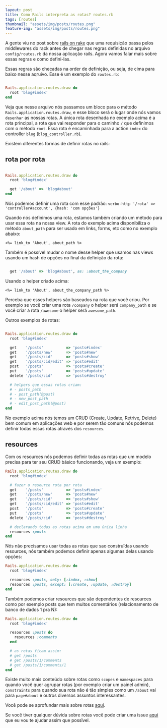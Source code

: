 ```yaml
---
layout: post
title: Como Rails interpreta as rotas? routes.rb
tags: [routes]
thumbnail: "assets/img/posts/routes.png"
feature-img: "assets/img/posts/routes.png"
---
```


A gente viu no post sobre [rails on rake](http://rubynostrilhos.com.br/2017/12/07/como-rails-interpreta-as-rotas-rack.html) que uma requisição passa pelos middlewares do rack antes de chegar nas regras definidas no arquivo `config/routes.rb` da nossa aplicação rails. Agora vamos falar mais sobre essas regras e como defini-las.

Essas regras são checadas na order de definição, ou seja, de cima para baixo nesse aqruivo. Esse é um exemplo do `routes.rb`:

```ruby

Rails.application.routes.draw do
  root 'blog#index'
end
```

Veja que nesse arquivo nós passamos um bloco para o método `Rails.application.routes.draw`, e esse bloco será o lugar onde nós vamos `desenhar` as nossas rotas. A única rota desenhada no exemplo acima é a rota principal, a rota que vai responder para o caminho `/` que definimos com o método `root`. Essa rota é encaminhada para a action `index` do controller `blog` (`blog_controller.rb`).

Existem diferentes formas de definir rotas no rails:

## rota por rota

```ruby

Rails.application.routes.draw do
  root 'blog#index'

  get '/about' => 'blog#about'
end
```

Nós podemos definir uma rota com esse padrão: `verbo-http '/rota' => 'controller#account', {hash: 'com opções'}`

Quando nós definimos uma rota, estamos também criando um método para usar essa rota na nossa view. A rota do exemplo acima disponibiliza o método `about_path` para ser usado em links, forms, etc como no exemplo abaixo:

```erb
<%= link_to 'About', about_path %>
```

Também é possível mudar o nome desse helper que usamos nas views usando um hash de opções no final da definição da rota:

```ruby

  get '/about' => 'blog#about', as: :about_the_company
```

Usando o helper criado acima:

```erb
<%= link_to 'About', about_the_company_path %>
```

Perceba que esses helpers são baseados na rota que você criou. Por exemplo se você criar uma rota `/company` o helper será `company_path` e se você criar a rota `/awesome` o helper será `awesome_path`.


Outros exemplos de rotas:

```ruby

Rails.application.routes.draw do
  root 'blog#index'

  get    '/posts'          => 'posts#index'
  get    '/posts/new'      => 'posts#new'
  get    '/posts/:id'      => 'posts#show'
  get    '/posts/:id/edit' => 'posts#edit'
  post   '/posts'          => 'posts#create'
  put    '/posts'          => 'posts#update'
  delete '/posts/:id'      => 'posts#destroy'

  # helpers que essas rotas criam:
  # - posts_path
  # - post_path(@post)
  # - new_post_path
  # - edit_post_path(@post)
end

```

No exemplo acima nós temos um CRUD (Create, Update, Retrive, Delete) bem comum em aplicações web e por serem tão comuns nós podemos definir todas essas rotas através dos `resources`.

## resources

Com os resources nós podemos definir todas as rotas que um modelo precisa para ter seu CRUD básico funcionando, veja um exemplo:

```ruby
Rails.application.routes.draw do
  root 'blog#index'

  # fazer o resource rota por rota
  get    '/posts'          => 'posts#index'
  get    '/posts/new'      => 'posts#new'
  get    '/posts/:id'      => 'posts#show'
  get    '/posts/:id/edit' => 'posts#edit'
  post   '/posts'          => 'posts#create'
  put    '/posts'          => 'posts#update'
  delete '/posts/:id'      => 'posts#destroy'

  # declarando todas as rotas acima em uma única linha
  resources :posts
end

```

Nós não precisamos usar todas as rotas que sao construĩdas usando resources, nós também podemos definir apenas algumas delas usando opções:


```ruby
Rails.application.routes.draw do
  root 'blog#index'

  resources :posts, only: [:index, :show]
  resources :posts, except: [:create, :update, :destroy]
end

```

Também podemos criar resources que são dependentes de resources como por exemplo posts que tem muitos comentários (relacionamento de banco de dados 1 pra N):

```ruby
Rails.application.routes.draw do
  root 'blog#index'

  resources :posts do
    resources :comments
  end

  # as rotas ficam assim:
  # get /posts
  # get /posts/1/comments
  # get /posts/1/comments/1
end

```

Existe muito mais conteúdo sobre rotas como `scopes` e `namespaces` para quando você quer agrupar rotas (por exemplo criar um painel admin), `constraints` para quando sua rota não é tão simples como um `/about` vai para `page#about` e outros diversos assuntos interessantes.

Você pode se aprofundar mais sobre rotas [aqui](http://guides.rubyonrails.org/routing.html).

Se você tiver qualquer dúvida sobre rotas você pode criar uma issue [aqui](https://github.com/rubynostrilhos/forum) que eu vou te ajudar assim que possĩvel.
